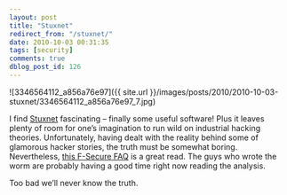 ```yaml
---
layout: post
title: "Stuxnet"
redirect_from: "/stuxnet/"
date: 2010-10-03 00:31:35
tags: [security]
comments: true
dblog_post_id: 126
---
```

![3346564112_a856a76e97]({{ site.url }}/images/posts/2010/2010-10-03-stuxnet/3346564112_a856a76e97_7.jpg)

I find [Stuxnet](https://en.wikipedia.org/wiki/Stuxnet) fascinating – finally some useful software! Plus it leaves plenty of room for one’s imagination to run wild on industrial hacking theories. Unfortunately, having dealt with the reality behind some of glamorous hacker stories, the truth must be somewhat boring. Nevertheless, [this F-Secure FAQ](https://www.f-secure.com/weblog/archives/00002040.html) is a great read. The guys who wrote the worm are probably having a good time right now reading the analysis.

Too bad we’ll never know the truth.

